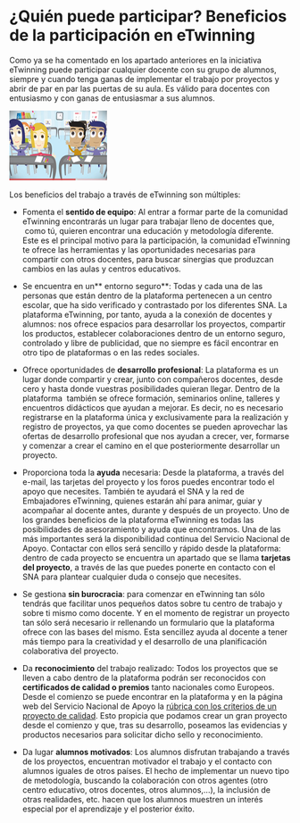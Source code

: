 
# ¿Quién puede participar? Beneficios de la participación en eTwinning

Como ya se ha comentado en los apartado anteriores en la iniciativa eTwinning puede participar cualquier docente con su grupo de alumnos, siempre y cuando tenga ganas de implementar el trabajo por proyectos y abrir de par en par las puertas de su aula. Es válido para docentes con entusiasmo y con ganas de entusiasmar a sus alumnos.


![eTwinning.es](img/beneficios_etwinning.png)



Los beneficios del trabajo a través de eTwinning son múltiples:

- Fomenta el **sentido de equipo**: Al entrar a formar parte de la comunidad eTwinning encontrarás un lugar para trabajar lleno de docentes que,  como tú, quieren encontrar una educación y metodología diferente. Este es el principal motivo para la participación, la comunidad eTwinning te ofrece las herramientas y las oportunidades necesarias para compartir con otros docentes, para buscar sinergias que produzcan cambios en las aulas y centros educativos.

- Se encuentra en un** entorno seguro**: Todas y cada una de las personas que están dentro de la plataforma pertenecen a un centro escolar, que ha sido verificado y contrastado por los diferentes SNA. La plataforma eTwinning, por tanto, ayuda a la conexión de docentes y alumnos: nos ofrece espacios para desarrollar los proyectos, compartir los productos, establecer colaboraciones dentro de un entorno seguro, controlado y libre de publicidad, que no siempre es fácil encontrar en otro tipo de plataformas o en las redes sociales.

- Ofrece oportunidades de **desarrollo profesional**: La plataforma es un lugar donde compartir y crear, junto con compañeros docentes, desde cero y hasta donde vuestras posibilidades quieran llegar. Dentro de la plataforma  también se ofrece formación, seminarios online, talleres y encuentros didácticos que ayudan a mejorar. Es decir, no es necesario registrarse en la plataforma única y exclusivamente para la realización y registro de proyectos, ya que como docentes se pueden aprovechar las ofertas de desarrollo profesional que nos ayudan a crecer, ver, formarse y comenzar a crear el camino en el que posteriormente desarrollar un proyecto.

- Proporciona toda la **ayuda** necesaria: Desde la plataforma, a través del e-mail, las tarjetas del proyecto y los foros puedes encontrar todo el apoyo que necesites. También te ayudará el SNA y la red de Embajadores eTwinning, quienes estarán ahí para animar, guiar y acompañar al docente antes, durante y después de un proyecto. Uno de los grandes beneficios de la plataforma eTwinning es todas las posibilidades de asesoramiento y ayuda que encontramos. Una de las más importantes será la disponibilidad continua del Servicio Nacional de Apoyo. Contactar con ellos será sencillo y rápido desde la plataforma: dentro de cada proyecto se encuentra un apartado que se llama **tarjetas del proyecto**, a través de las que puedes ponerte en contacto con el SNA para plantear cualquier duda o consejo que necesites.

- Se gestiona **sin burocracia**: para comenzar en eTwinning tan sólo tendrás que facilitar unos pequeños datos sobre tu centro de trabajo y sobre ti mismo como docente. Y en el momento de registrar un proyecto tan sólo será necesario ir rellenando un formulario que la plataforma ofrece con las bases del mismo. Esta sencillez ayuda al docente a tener más tiempo para la creatividad y el desarrollo de una planificación colaborativa del proyecto.

- Da **reconocimiento** del trabajo realizado: Todos los proyectos que se lleven a cabo dentro de la plataforma podrán ser reconocidos con **certificados de calidad o premios** tanto nacionales como Europeos. Desde el comienzo se puede encontrar en la plataforma y en la página web del Servicio Nacional de Apoyo la [rúbrica con los criterios de un proyecto de calidad](http://etwinning.es/rubrica-para-un-proyecto-de-calidad-6-resultados-impacto-y-documentacion/?lang=es). Esto propicia que podamos crear un gran proyecto desde el comienzo y que, tras su desarrollo, poseamos las evidencias y productos necesarios para solicitar dicho sello y reconocimiento.

- Da lugar **alumnos motivados**: Los alumnos disfrutan trabajando a través de los proyectos, encuentran motivador el trabajo y el contacto con alumnos iguales de otros países. El hecho de implementar un nuevo tipo de metodología, buscando la colaboración con otros agentes (otro centro educativo, otros docentes, otros alumnos,...), la inclusión de otras realidades, etc. hacen que los alumnos muestren un interés especial por el aprendizaje y el posterior éxito.




